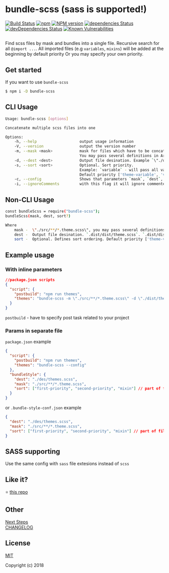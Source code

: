 # bundle-scss (sass is supported!)

[![Build Status](https://travis-ci.org/vasinkevych/bundle-scss.svg?branch=master)](https://travis-ci.org/vasinkevych/bundle-scss)
[![npm](https://img.shields.io/npm/dm/bundle-scss.svg)](https://www.npmjs.com/package/bundle-scss)
[![NPM version](http://img.shields.io/npm/v/bundle-scss.svg)](https://www.npmjs.com/package/bundle-scss)
[![dependencies Status](https://david-dm.org/vasinkevych/bundle-scss.svg)](https://david-dm.org/vasinkevych/bundle-scss)
[![devDependencies Status](https://david-dm.org/vasinkevych/bundle-scss/dev-status.svg)](https://david-dm.org/vasinkevych/bundle-scss?type=dev)
[![Known Vulnerabilities](https://snyk.io/test/github/vasinkevych/bundle-scss/badge.svg?targetFile=package.json)](https://snyk.io/test/github/vasinkevych/bundle-scss?targetFile=package.json)

##

Find scss files by mask and bundles into a single file. Recursive search for all `@import ...`.
All imported files (e.g `variables`, `mixins`) will be added at the beginning by default priority
Or you may specify your own priority.

## Get started

If you want to use `bundle-scss`

```sh
$ npm i -D bundle-scss
```

## CLI Usage

```sh
Usage: bundle-scss [options]

Concatenate multiple scss files into one

Options:
    -h, --help                   output usage information
    -V, --version                output the version number
    -m, --mask <mask>            mask for files which have to be concatenate. Example \"./src/**/*.theme.scss\".
                                 You may pass several definitions in Array
    -d, --dest <dest>            Output file desination. Example `\"./dist/themes.scss\"`
    -s, --sort <sort>            Optional. Sort priority.
                                 Example: `variable` - will pass all variables files at the beginning
                                 Default priority ['theme-variable', 'variable', 'mixin']
    -c, --config                 Shows that parameters `mask`, `dest`, `sort`(optional) should be specified in `package-json` or `.bundle-style-conf.json`
    -i, --ignoreComments         with this flag it will ignore commented imports`

```

## Non-CLI Usage

```sh
const bundleScss = require("bundle-scss");
bundleScss(mask, dest, sort?)

Where
    mask -  \"./src/**/*.theme.scss\", you may pass several definitions in Array
    dest -  Output file desination. `.dist/dist/theme.scss`. `.dist/dist/` will be created, if it not exist
    sort -  Optional. Defines sort ordering. Default priority ['theme-variable', 'variable', 'mixin']"
```

## Example usage

### With inline parameters

```json
//package.json scripts
{
  "script": {
    "postbuild": "npm run themes",
    "themes": "bundle-scss -m \"./src/**/*.theme.scss\" -d \"./dist/themes.scss\""
  }
}
```

`postbuild` - have to specify post task related to your project

### Params in separate file

`package.json` example

```json
{
  "script": {
    "postbuild": "npm run themes",
    "themes": "bundle-scss --config"
  },
  "bundleStyle": {
    "dest": "./des/themes.scss",
    "mask": "./src/**/*.theme.scss",
    "sort": ["first-priority", "second-priority", "mixin"] // part of filenames
  }
}
```

or `.bundle-style-conf.json` example

```json
{
  "dest": "./des/themes.scss",
  "mask": "./src/**/*.theme.scss",
  "sort": ["first-priority", "second-priority", "mixin"] // part of filenames
}
```

## SASS supporting

Use the same config with `sass` file extesions instead of `scss`

## Like it?

:star: [this repo](https://github.com/vasinkevych/bundle-scss)

## Other

[Next Steps](https://github.com/vasinkevych/bundle-scss/blob/master/ROADMAP.md)  
[CHANGELOG](https://github.com/vasinkevych/bundle-scss/blob/master/CHANGELOG.md)

## License

[MIT](http://opensource.org/licenses/MIT)

Copyright (c) 2018
